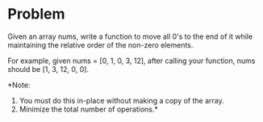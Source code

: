 # Problem  

Given an array nums, write a function to move all 0's to the end of it while maintaining the relative order of the non-zero elements.

For example, given nums = [0, 1, 0, 3, 12], after calling your function, nums should be [1, 3, 12, 0, 0].

*Note:  
 1. You must do this in-place without making a copy of the array.  
 2. Minimize the total number of operations.*  
